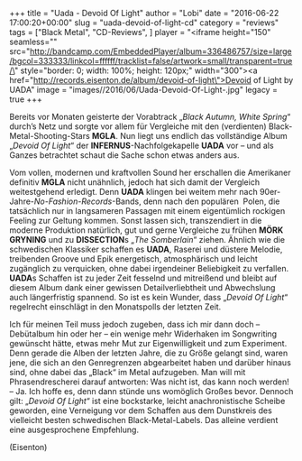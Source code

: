 +++
title = "Uada - Devoid Of Light"
author = "Lobi"
date = "2016-06-22 17:00:20+00:00"
slug = "uada-devoid-of-light-cd"
category = "reviews"
tags = ["Black Metal", "CD-Reviews", ]
player = "<iframe height=\"150\" seamless=\"\" src=\"http://bandcamp.com/EmbeddedPlayer/album=336486757/size=large/bgcol=333333/linkcol=ffffff/tracklist=false/artwork=small/transparent=true/\" style=\"border: 0; width: 100%; height: 120px;\" width=\"300\"><a href=\"http://records.eisenton.de/album/devoid-of-light\">Devoid of Light by UADA</a></iframe>"
image = "images//2016/06/Uada-Devoid-Of-Light-.jpg"
legacy = true
+++

Bereits vor Monaten geisterte der Vorabtrack „_Black Autumn, White Spring_“ durch’s Netz und sorgte vor allem für Vergleiche mit den (verdienten) Black-Metal-Shooting-Stars **MGLA**. Nun liegt uns endlich das vollständige Album „_Devoid Of Light_“ der **INFERNUS**-Nachfolgekapelle **UADA** vor – und als Ganzes betrachtet schaut die Sache schon etwas anders aus.

Vom vollen, modernen und kraftvollen Sound her erschallen die Amerikaner definitiv **MGLA** nicht unähnlich, jedoch hat sich damit der Vergleich weitestgehend erledigt. Denn **UADA** klingen bei weitem mehr nach 90er-Jahre-_No-Fashion-Records_-Bands, denn nach den populären  Polen, die tatsächlich nur in langsameren Passagen mit einem eigentümlich rockigen Feeling zur Geltung kommen. Sonst lassen sich, transzendiert in die moderne Produktion natürlich, gut und gerne Vergleiche zu frühen **MÖRK GRYNING** und zu **DISSECTION**s „_The Somberlain_“ ziehen. Ähnlich wie die schwedischen Klassiker schaffen es **UADA**, Raserei und düstere Melodie, treibenden Groove und Epik energetisch, atmosphärisch und leicht zugänglich zu verquicken, ohne dabei irgendeiner Beliebigkeit zu verfallen. **UADA**s Schaffen ist zu jeder Zeit fesselnd und mitreißend und bleibt auf diesem Album dank einer gewissen Detailverliebtheit und Abwechslung auch längerfristig spannend. So ist es kein Wunder, dass „_Devoid Of Light_“ regelrecht einschlägt in den Monatspolls der letzten Zeit.

Ich für meinen Teil muss jedoch zugeben, dass ich mir dann doch – Debütalbum hin oder her – ein wenige mehr Widerhaken im Songwriting gewünscht hätte, etwas mehr Mut zur Eigenwilligkeit und zum Experiment. Denn gerade die Alben der letzten Jahre, die zu Größe gelangt sind, waren jene, die sich an den Genregrenzen abgearbeitet haben und darüber hinaus sind, ohne dabei das „Black“ im Metal aufzugeben. Man will mit Phrasendrescherei darauf antworten: Was nicht ist, das kann noch werden! – Ja. Ich hoffe es, denn dann stünde uns womöglich Großes bevor. Dennoch gilt: „_Devoid Of Light_“ ist eine bockstarke, leicht anachronistische Scheibe geworden, eine Verneigung vor dem Schaffen aus dem Dunstkreis des vielleicht besten schwedischen Black-Metal-Labels. Das alleine verdient eine ausgesprochene Empfehlung.

(Eisenton)


